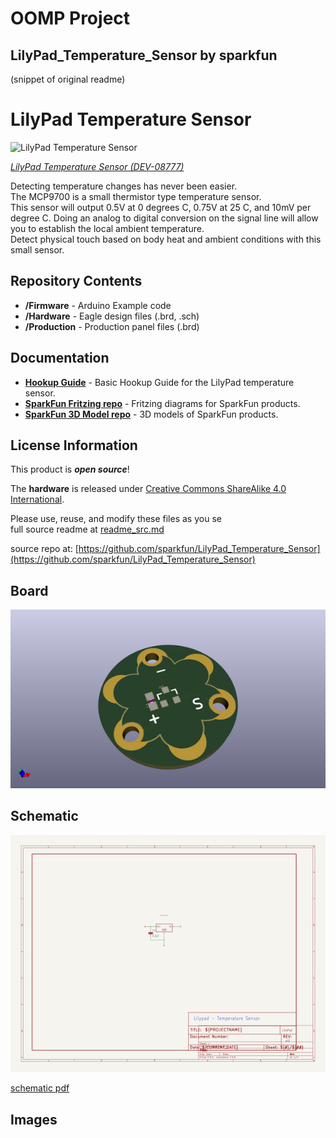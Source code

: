 # OOMP Project  
## LilyPad_Temperature_Sensor  by sparkfun  
  
(snippet of original readme)  
  
LilyPad Temperature Sensor  
========================================  
  
![LilyPad Temperature Sensor](https://cdn.sparkfun.com//assets/parts/1/9/9/7/08777-01.jpg)  
  
[*LilyPad Temperature Sensor (DEV-08777)*](https://www.sparkfun.com/products/8777)  
  
Detecting temperature changes has never been easier.   
The MCP9700 is a small thermistor type temperature sensor.   
This sensor will output 0.5V at 0 degrees C, 0.75V at 25 C, and 10mV per degree C. Doing an analog to digital conversion on the signal line will allow you to establish the local ambient temperature.   
Detect physical touch based on body heat and ambient conditions with this small sensor.  
  
Repository Contents  
-------------------  
* **/Firmware** - Arduino Example code   
* **/Hardware** - Eagle design files (.brd, .sch)  
* **/Production** - Production panel files (.brd)  
  
Documentation  
--------------  
* **[Hookup Guide](https://learn.sparkfun.com/tutorials/lilypad-temperature-sensor-hookup-guide)** - Basic Hookup Guide for the LilyPad temperature sensor.  
* **[SparkFun Fritzing repo](https://github.com/sparkfun/Fritzing_Parts)** - Fritzing diagrams for SparkFun products.  
* **[SparkFun 3D Model repo](https://github.com/sparkfun/3D_Models)** - 3D models of SparkFun products.   
  
License Information  
-------------------  
This product is _**open source**_!   
  
The **hardware** is released under [Creative Commons ShareAlike 4.0 International](https://creativecommons.org/licenses/by-sa/4.0/).  
  
Please use, reuse, and modify these files as you se  
  full source readme at [readme_src.md](readme_src.md)  
  
source repo at: [https://github.com/sparkfun/LilyPad_Temperature_Sensor](https://github.com/sparkfun/LilyPad_Temperature_Sensor)  
## Board  
  
[![working_3d.png](working_3d_600.png)](working_3d.png)  
## Schematic  
  
[![working_schematic.png](working_schematic_600.png)](working_schematic.png)  
  
[schematic pdf](working_schematic.pdf)  
## Images  
